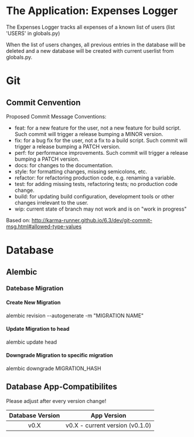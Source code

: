 # The Application: Expenses Logger
The Expenses Logger tracks all expenses of a known list of users (list 'USERS' in globals.py)

When the list of users changes, all previous entries in the database will be deleted
and a new database will be created with current userlist from globals.py.

# Git
## Commit Cenvention
Proposed Commit Message Conventions:

- feat: for a new feature for the user, not a new feature for build script. Such commit will trigger a release bumping a MINOR version.
- fix: for a bug fix for the user, not a fix to a build script. Such commit will trigger a release bumping a PATCH version.
- perf: for performance improvements. Such commit will trigger a release bumping a PATCH version.
- docs: for changes to the documentation.
- style: for formatting changes, missing semicolons, etc.
- refactor: for refactoring production code, e.g. renaming a variable.
- test: for adding missing tests, refactoring tests; no production code change.
- build: for updating build configuration, development tools or other changes irrelevant to the user.
- wip: current state of branch may not work and is on "work in progress"

Based on: http://karma-runner.github.io/6.3/dev/git-commit-msg.html#allowed-type-values


# Database
## Alembic
### Datebase Migration
#### Create New Migration
alembic revision --autogenerate -m "MIGRATION NAME"

#### Update Migration to head
alembic update head

#### Downgrade Migration to specific migration
alembic downgrade MIGRATION_HASH

## Database App-Compatibilites
Please adjust after every version change!

| Database Version  | App Version |
| :---: | :---: |
| v0.X  | v0.X - current version (v0.1.0)  |

